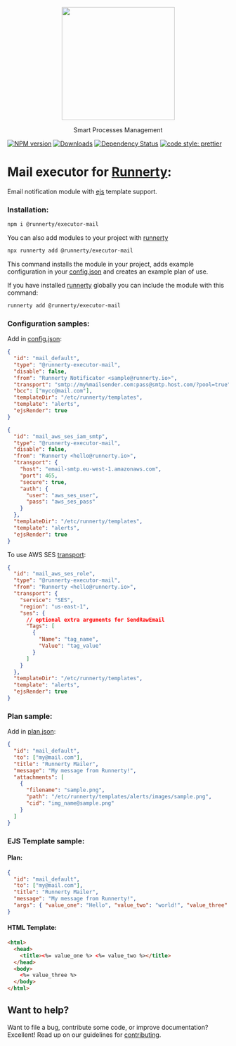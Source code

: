 <p align="center">
  <a href="http://runnerty.io">
    <img height="257" src="https://runnerty.io/assets/header/logo-stroked.png">
  </a>
  <p align="center">Smart Processes Management</p>
</p>

[![NPM version][npm-image]][npm-url] [![Downloads][downloads-image]][npm-url] [![Dependency Status][david-badge]][david-badge-url]
<a href="#badge">
<img alt="code style: prettier" src="https://img.shields.io/badge/code_style-prettier-ff69b4.svg">
</a>

# Mail executor for [Runnerty]:

Email notification module with [ejs] template support.

### Installation:

```bash
npm i @runnerty/executor-mail
```

You can also add modules to your project with [runnerty]

```bash
npx runnerty add @runnerty/executor-mail
```

This command installs the module in your project, adds example configuration in your [config.json] and creates an example plan of use.

If you have installed [runnerty] globally you can include the module with this command:

```bash
runnerty add @runnerty/executor-mail
```

### Configuration samples:

Add in [config.json]:

```json
{
  "id": "mail_default",
  "type": "@runnerty-executor-mail",
  "disable": false,
  "from": "Runnerty Notificator <sample@runnerty.io>",
  "transport": "smtp://my%mailsender.com:pass@smtp.host.com/?pool=true",
  "bcc": ["mycc@mail.com"],
  "templateDir": "/etc/runnerty/templates",
  "template": "alerts",
  "ejsRender": true
}
```

```json
{
  "id": "mail_aws_ses_iam_smtp",
  "type": "@runnerty-executor-mail",
  "disable": false,
  "from": "Runnerty <hello@runnerty.io>",
  "transport": {
    "host": "email-smtp.eu-west-1.amazonaws.com",
    "port": 465,
    "secure": true,
    "auth": {
      "user": "aws_ses_user",
      "pass": "aws_ses_pass"
    }
  },
  "templateDir": "/etc/runnerty/templates",
  "template": "alerts",
  "ejsRender": true
}
```

To use AWS SES [transport]:

```json
{
  "id": "mail_aws_ses_role",
  "type": "@runnerty-executor-mail",
  "from": "Runnerty <hello@runnerty.io>",
  "transport": {
    "service": "SES",
    "region": "us-east-1",
    "ses": {
      // optional extra arguments for SendRawEmail
      "Tags": [
        {
          "Name": "tag_name",
          "Value": "tag_value"
        }
      ]
    }
  },
  "templateDir": "/etc/runnerty/templates",
  "template": "alerts",
  "ejsRender": true
}
```

### Plan sample:

Add in [plan.json]:

```json
{
  "id": "mail_default",
  "to": ["my@mail.com"],
  "title": "Runnerty Mailer",
  "message": "My message from Runnerty!",
  "attachments": [
    {
      "filename": "sample.png",
      "path": "/etc/runnerty/templates/alerts/images/sample.png",
      "cid": "img_name@sample.png"
    }
  ]
}
```

### EJS Template sample:

#### Plan:

```json
{
  "id": "mail_default",
  "to": ["my@mail.com"],
  "title": "Runnerty Mailer",
  "message": "My message from Runnerty!",
  "args": { "value_one": "Hello", "value_two": "world!", "value_three": ":YYYY" }
}
```

#### HTML Template:

```html
<html>
  <head>
    <title><%= value_one %> <%= value_two %></title>
  </head>
  <body>
    <%= value_three %>
  </body>
</html>
```

## Want to help?

Want to file a bug, contribute some code, or improve documentation? Excellent! Read up on our
guidelines for [contributing][contributing].

[contributing]: https://github.com/runnerty/runnerty/blob/master/CONTRIBUTING.md
[runnerty]: https://www.runnerty.io
[downloads-image]: https://img.shields.io/npm/dm/@runnerty/executor-mail.svg
[npm-url]: https://www.npmjs.com/package/@runnerty/executor-mail
[npm-image]: https://img.shields.io/npm/v/@runnerty/executor-mail.svg
[david-badge]: https://david-dm.org/runnerty/executor-mail.svg
[david-badge-url]: https://david-dm.org/runnerty/executor-mail
[config.json]: http://docs.runnerty.io/config/
[plan.json]: http://docs.runnerty.io/plan/
[transport]: https://nodemailer.com/transports/ses/
[ejs]: https://ejs.co

